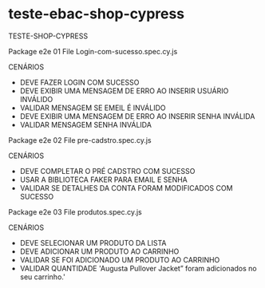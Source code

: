 # teste-ebac-shop-cypress
TESTE-SHOP-CYPRESS

Package e2e
01 File Login-com-sucesso.spec.cy.js

CENÁRIOS

- DEVE FAZER LOGIN COM SUCESSO
- DEVE EXIBIR UMA MENSAGEM DE ERRO AO INSERIR USUÁRIO INVÁLIDO
- VALIDAR MENSAGEM SE EMEIL É INVÁLIDO 
- DEVE EXIBIR UMA MENSAGEM DE ERRO AO INSERIR SENHA INVÁLIDA 
- VALIDAR MENSAGEM SENHA INVÁLIDA

Package e2e
02 File pre-cadstro.spec.cy.js

CENÁRIOS

- DEVE COMPLETAR O PRÉ CADSTRO COM SUCESSO
- USAR A BIBLIOTECA FAKER PARA EMAIL E SENHA
- VALIDAR SE DETALHES DA CONTA FORAM MODIFICADOS COM SUCESSO

Package e2e
03 File produtos.spec.cy.js

CENÁRIOS

- DEVE SELECIONAR UM PRODUTO DA LISTA
- DEVE ADICIONAR UM PRODUTO AO CARRINHO
- VALIDAR SE FOI ADICIONADO UM PRODUTO AO CARRINHO
- VALIDAR QUANTIDADE 'Augusta Pullover Jacket” foram adicionados no seu carrinho.'






